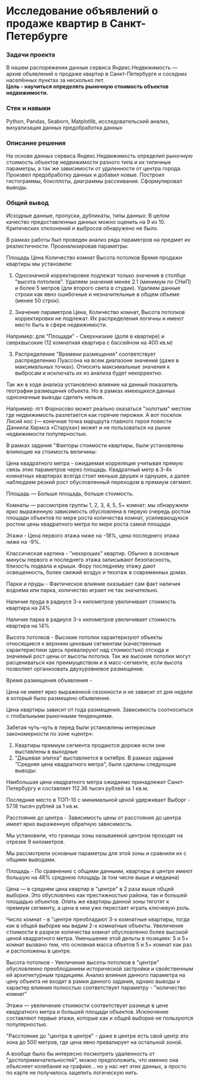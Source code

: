 # Исследование объявлений о продаже квартир в Санкт-Петербурге

### Задачи проекта

В нашем распоряжении данные сервиса Яндекс.Недвижимость — архив объявлений о продаже квартир в Санкт-Петербурге и соседних населённых пунктах за несколько лет.  
**Цель - научиться определять рыночную стоимость объектов недвижимости.**

### Стек и навыки
Python, Pandas, Seaborn, Matplotlib, исследовательский анализ, визуализация данных предобработка данных


### Описание решения 
На основе данных сервиса Яндекс.Недвижимость определил рыночную стоимость
объектов недвижимости разного типа и их типичные параметры, а так же зависимости от удаленности от центра города. Произвел предобработку данных и добавил новые.
Построил гистограммы, боксплоты, диаграммы рассеивания. Сформулировал выводы.


### Общий вывод

Исходные данные, пропуски, дубликаты, типы данных:
В целом качество предоставленных данных можно оценить на 9 из 10. Критических отклонений и выбросов обнаружено не было.

В рамках работы был проведен анализ ряда параметров на предмет их реалистичности. Проанализировав параметры:

Площадь
Цена
Количество комнат
Высота потолков
Время продажи квартиры
мы установили:

1. Однозначной корректировке подлежат только значения в столбце "высота потолков". Удаляем значения менее 2.1 (минимум по СНиП) и более 5 метров (для второго света в студии). Удаляем данные строки как явно ошибочные и незначительные в общем объеме (менее 50 строк).

2. Значение параметров Цена, Количество комнат, Высота потолков корректировки не подлежат. Их распределения логичны и имеют место быть в сфере недвижимости.

Например: для "Площади" - Сверхнизкие (доля в квартире) и сверхвысокие (12 комнатная квартира с бассейном на 400 кв.м)

3. Распределение "Времени размещения" соответствует распределению Пуассона на всем диапазоне значений (даже в максимальных точках). Относить максимальные значения к выбросам и исключать их из анализа будет некорректно.

Так же в ходе анализа установлено влияние на данный показатель географии размещения объекта. Но в рамках имеющихся данных однозначные выводы сделать нельзя.

Например: пгт Форносово может реально оказаться "золотым" местом где недвижимость разлетается как горячие пирожки. А вот поселок Лисий нос (— конечная точка маршрута главного героя повести Даниила Хармса «Старуха») может и не пользоваться на рынке недвижимости популярностью.

В рамках задания "Факторы стоимости квартиры,
были установлены влияющие на стоимость величины:

Цена квадратного метра - ожидаемая корреляция учитывая прямую связь этих параметров через площадь. Квадратный метр в 3-4х комнатных квартирах всегда стоит меньше двушек и однушек, а далее наблюдаем резкий рост обусловленный переходом в премиум сегмент.

Площадь — Больше площадь, больше стоимость.

Комнаты — рассмотрев группы 1, 2, 3, 4, 5, 5+ комнат: мы обнаружили ярко выраженную зависимость обусловлена в первую очередь ростом площади объектов по мере роста количества комнат, усиливающуюся ростом цены квадратного метра по мере роста самой площади.

Этажи - Цена первого этажа ниже на -18%, цена последнего этажа ниже на -9%.

Классическая картина - "нехороших" квартир. Обычно в основные минусы первого и последнего этажа записывают безопасность, близость подвала и крыши. Фору последнему этажу дают освещенность, более свежий воздух и техэтаж в современных домах.

Парки и пруды - Фактическое влияние оказывает сам факт наличия водоема или парка, количество играет не так значительно.

Наличие пруда в радиусе 3-х километров увеличивает стоимость квартира на 24%

Наличие парка в радиусе 3-х километров увеличивает стоимость квартира на 14%

Высота потолков - Высокие потолки характеризуют объекты относящиеся к верхним ценовым сегментам (качественные характеристики здесь превалируют над стоимостью) отсюда и значимый рост цены от высоты потолка. Так же высокие потолки могут расцениваться как преимуществом и в масс-сегменте, если высота позволяет организовать двухуровневое размещение.

Время размещения объявления -

Цена не имеет ярко выраженной сезонности и не зависит от дня недели в который было размещено объявление.

Цена квартиры зависит от года размещения. Зависимость соотноситься с глобальными рыночными тенденциями.

Забегая чуть-чуть в перед были установлены интересные закономерности по зоне «центр»:

1. Квартиры премиум сегмента продаются дороже если они выставлены в выходные 
2. "Дешевая элитка" выставляется в октябре.
В рамках задания "Средняя цена квадратного метра",
были сделаны следующие выводы:

Наибольшая цена квадратного метра ожидаемо принадлежит Санкт-Петербургу и составляет 112.36 тысяч рублей за 1 кв.м.

Последние место в ТОП-10 с минимальной ценой удерживает Выборг - 57.18 тысяч рублей за 1 кв.м.

Расстояние до центра -
Зависимость цены от расстояния до центра имеет ярко выраженную обратную зависимость.

Мы установили, что границы зоны называемой центром проходят на отрезке 9 километров.

Мы рассмотрели основные параметры для этой зоны и сравнили их с общими выводами.

Площадь - По сравнению с общими данными, квартиры в центре имеют большую на 46% среднюю площадь (в том числе выше и медиана)

Цена — в среднем цена квартир в "центре" в 2 раза выше общей выборки. Это обусловлено как престижностью района, так и большей площадью объектов. Опять же квартиры данной зоны тяготят к премиум сегменту, а цена в нем уже перестает играть ключевую роль.

Число комнат - в "центре преобладают 3-х комнатные квартиры, тогда как в общей выборке мы видим 2-х комнатные объекты. Увеличение стоимости в разрезе количества комнат обусловленно более высокой ценой квадратного метра. Уменьшение этой дельты в позициях: 5 и 5+ комнат вызвано тем, что основная масса объетов 5 и 5+ комнат как раз и расположены в центре.

Высота потолков - Увеличение высоты потолков в "центре" обусловленно преоблоданием исторической застройки и свойственным ей архитектурным традициям. Анализ влияния данного параметра на цену объекта не входит в рамки данного задания, однако выводы и характер влияния полностью соответствует параметру - "количество комнат"

Этажи — увеличение стоимости соответствует разнице в цене квадратного метра и большей площади объектов. Исключение составляют первые этажи, которые как и общей выборке не пользуются популярностью.

"Расстояние до "центра в центре" - даже в центре есть свой центр это зона до 500 метров, где цена явно превалирует на остальной зоной.

А вообще было бы интересно посмотреть удаленность от "достопримечательностей", можно предположить, что именно она объясняет колебания на графике... но у нас нет этих данных, а просто по карте не получилось зацепить логическую нить.